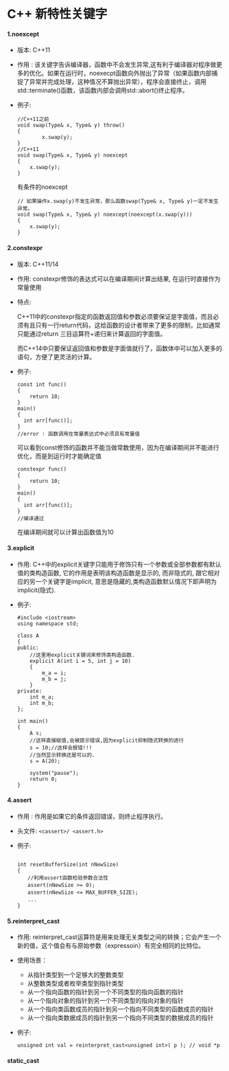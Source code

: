 # C++ 新特性关键字

#### 1.noexcept

+ 版本: C++11

+ 作用 : 该关键字告诉编译器，函数中不会发生异常,这有利于编译器对程序做更多的优化。如果在运行时，noexecpt函数向外抛出了异常（如果函数内部捕捉了异常并完成处理，这种情况不算抛出异常），程序会直接终止，调用std::terminate()函数，该函数内部会调用std::abort()终止程序。


+ 例子: 

    ```
    //C++11之前
    void swap(Type& x, Type& y) throw()   
    {
            x.swap(y);
    }
    //C++11
    void swap(Type& x, Type& y) noexcept  
    {
        x.swap(y);
    }
    ```

    有条件的noexcept


    ```
    // 如果操作x.swap(y)不发生异常，那么函数swap(Type& x, Type& y)一定不发生异常。
    void swap(Type& x, Type& y) noexcept(noexcept(x.swap(y)))
    {
        x.swap(y);
    }
    ```

#### 2.constexpr


+ 版本: C++11/14

+ 作用: constexpr修饰的表达式可以在编译期间计算出结果, 在运行时直接作为常量使用


+ 特点: 

	C++11中的constexpr指定的函数返回值和参数必须要保证是字面值，而且必须有且只有一行return代码，这给函数的设计者带来了更多的限制，比如通常只能通过return 三目运算符+递归来计算返回的字面值。

	而C++14中只要保证返回值和参数是字面值就行了，函数体中可以加入更多的语句，方便了更灵活的计算。
	
+ 例子:

	```
	const int func() 
	{
	    return 10;
	}
	main()
	{
	  int arr[func()];
	}
	//error : 函数调用在常量表达式中必须具有常量值
	
	```
	可以看到const修饰的函数并不能当做常数使用，因为在编译期间并不能进行优化，而是到运行时才能确定值
	
	```
	constexpr func() 
	{
	    return 10;
	}
	main()
	{
	  int arr[func()];
	}
	//编译通过
	
	```
	在编译期间就可以计算出函数值为10
	


#### 3.explicit


+ 作用: C++中的explicit关键字只能用于修饰只有一个参数或全部参数都有默认值的类构造函数, 它的作用是表明该构造函数是显示的, 而非隐式的, 跟它相对应的另一个关键字是implicit, 意思是隐藏的,类构造函数默认情况下即声明为implicit(隐式).


+ 例子: 


	```
	#include <iostream>
	using namespace std;
	
	class A
	{
	public:
	    //这里用explicit关键词来修饰类构造函数.
	    explicit A(int i = 5, int j = 10)
	    {
	        m_a = i;
	        m_b = j;
	    }
	private:
	    int m_a;
	    int m_b;
	};
	
	int main()
	{
	    A s;
	    //这样直接赋值,会被提示错误,因为explicit抑制隐式转换的进行
	    s = 10;//这样会报错!!!
	    //当然显示转换还是可以的.
	    s = A(20);
	
	    system("pause");
	    return 0;
	}
	```






#### 4.assert

+ 作用 : 作用是如果它的条件返回错误，则终止程序执行。

+ 头文件: `<cassert>/ <assert.h>`

+ 例子: 

    ```

    int resetBufferSize(int nNewSize)
    {
    　　//利用assert函数检验参数合法性
    　　assert(nNewSize >= 0);
    　　assert(nNewSize <= MAX_BUFFER_SIZE);
    　　...
    }
    ```

#### 5.reinterpret_cast

+ 作用: reinterpret_cast运算符是用来处理无关类型之间的转换；它会产生一个新的值，这个值会有与原始参数（expressoin）有完全相同的比特位。

+ 使用场景：

    + 从指针类型到一个足够大的整数类型
    + 从整数类型或者枚举类型到指针类型
    + 从一个指向函数的指针到另一个不同类型的指向函数的指针
    + 从一个指向对象的指针到另一个不同类型的指向对象的指针
    + 从一个指向类函数成员的指针到另一个指向不同类型的函数成员的指针
    + 从一个指向类数据成员的指针到另一个指向不同类型的数据成员的指针

+ 例子:

    ```
    unsigned int val = reinterpret_cast<unsigned int>( p ); // void *p
    ```

#### static_cast













